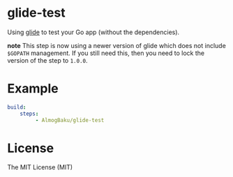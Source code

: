 # glide-test

Using [glide](https://github.com/Masterminds/glide) to test your Go app (without the dependencies).

**note** This step is now using a newer version of glide which does not
include `$GOPATH` management. If you still need this, then you need to lock the
version of the step to `1.0.0`.

# Example

```yaml
build:
    steps:
         - AlmogBaku/glide-test
```

# License

The MIT License (MIT)

